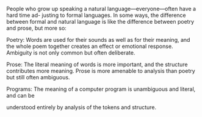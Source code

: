People who grow up speaking a natural language—everyone—often have a hard time ad- justing to formal languages. In some ways, the difference between formal and natural language is like the difference between poetry and prose, but more so:

Poetry: Words are used for their sounds as well as for their meaning, and the whole poem together creates an effect or emotional response. Ambiguity is not only common but often deliberate.

Prose: The literal meaning of words is more important, and the structure contributes more meaning. Prose is more amenable to analysis than poetry but still often ambiguous.

Programs: The meaning of a computer program is unambiguous and literal, and can be

understood entirely by analysis of the tokens and structure.